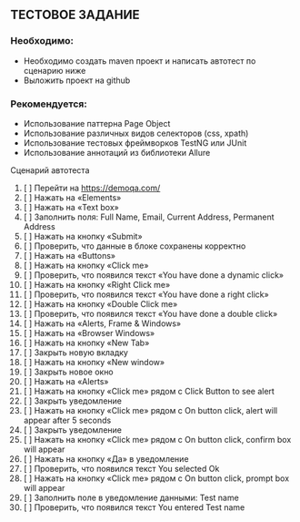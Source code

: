 
## ТЕСТОВОЕ ЗАДАНИЕ

### Необходимо:

- Необходимо создать maven проект и написать автотест по сценарию ниже 
- Выложить проект на github

### Рекомендуется:
- Использование паттерна Page Object 
- Использование различных видов селекторов (css, xpath)
- Использование тестовых фреймворков TestNG или JUnit
- Использование аннотаций из библиотеки Allure 

Сценарий автотеста
1. [ ] Перейти на https://demoqa.com/
2. [ ] Нажать на «Elements»
3. [ ] Нажать на «Text box»
4. [ ] Заполнить поля: Full Name, Email, Current Address, Permanent Address
5. [ ] Нажать на кнопку «Submit»
6. [ ] Проверить, что данные в блоке сохранены корректно
7. [ ] Нажать на «Buttons»
8. [ ] Нажать на кнопку «Click me»
9. [ ] Проверить, что появился текст «You have done a dynamic click»
10. [ ] Нажать на кнопку «Right Click me»
11. [ ] Проверить, что появился текст «You have done a right click»
12. [ ] Нажать на кнопку «Double Click me»
13. [ ] Проверить, что появился текст «You have done a double click»
14. [ ] Нажать на «Alerts, Frame & Windows»
15. [ ] Нажать на «Browser Windows»
16. [ ] Нажать на кнопку «New Tab»
17. [ ] Закрыть новую вкладку
18. [ ] Нажать на кнопку «New window»
19. [ ] Закрыть новое окно
20. [ ] Нажать на «Alerts»
21. [ ] Нажать на кнопку «Click me»  рядом с Click Button to see alert
22. [ ] Закрыть уведомление
23. [ ] Нажать на кнопку «Click me»  рядом с On button click, alert will appear after 5 seconds
24. [ ] Закрыть уведомление
25. [ ] Нажать на кнопку «Click me»  рядом с On button click, confirm box will appear
26. [ ] Нажать на кнопку «Да» в уведомление
27. [ ] Проверить, что появился текст You selected Ok
28. [ ] Нажать на кнопку «Click me»  рядом с On button click, prompt box will appear
29. [ ] Заполнить поле в уведомление данными: Test name
30. [ ] Проверить, что появился текст You entered Test name
